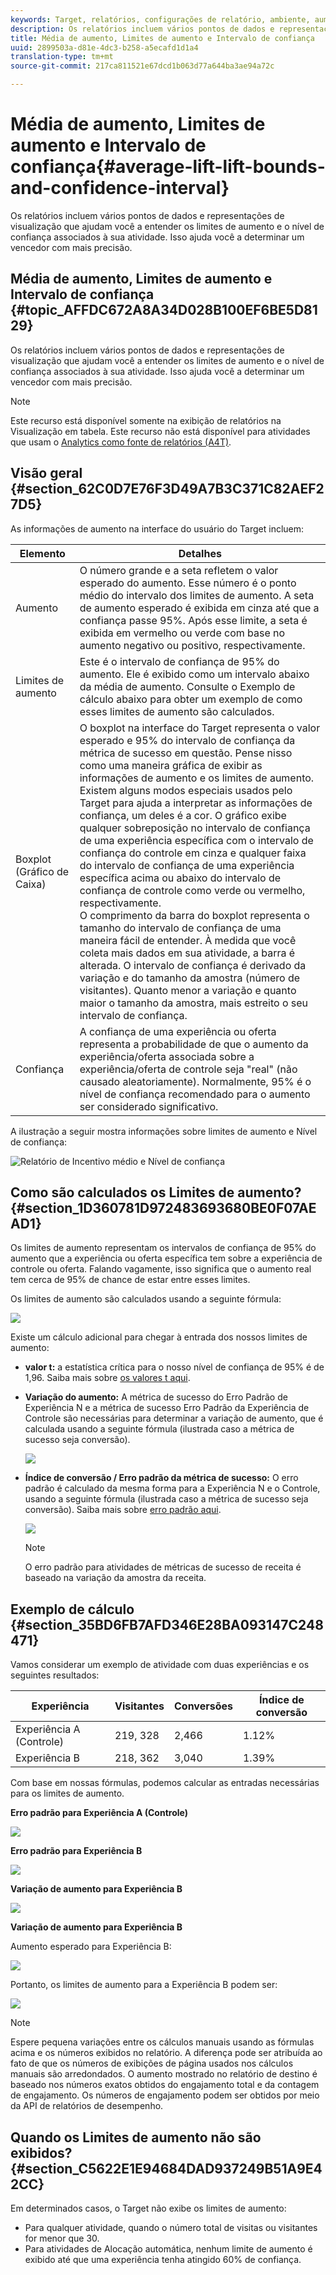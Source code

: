 ```yaml
---
keywords: Target, relatórios, configurações de relatório, ambiente, aumento, limite de incentivo, variação, confiança, controle
description: Os relatórios incluem vários pontos de dados e representações de visualização que ajudam você a entender os limites de aumento e o nível de confiança associados à sua atividade. Isso ajuda você a determinar um vencedor com mais precisão.
title: Média de aumento, Limites de aumento e Intervalo de confiança
uuid: 2899503a-d81e-4dc3-b258-a5ecafd1d1a4
translation-type: tm+mt
source-git-commit: 217ca811521e67dcd1b063d77a644ba3ae94a72c

---
```



# Média de aumento, Limites de aumento e Intervalo de confiança{#average-lift-lift-bounds-and-confidence-interval}

Os relatórios incluem vários pontos de dados e representações de visualização que ajudam você a entender os limites de aumento e o nível de confiança associados à sua atividade. Isso ajuda você a determinar um vencedor com mais precisão.

## Média de aumento, Limites de aumento e Intervalo de confiança {#topic_AFFDC672A8A34D028B100EF6BE5D8129}

Os relatórios incluem vários pontos de dados e representações de visualização que ajudam você a entender os limites de aumento e o nível de confiança associados à sua atividade. Isso ajuda você a determinar um vencedor com mais precisão.

>[!NOTE]
>
>Este recurso está disponível somente na exibição de relatórios na Visualização em tabela. Este recurso não está disponível para atividades que usam o [Analytics como fonte de relatórios (A4T)](../../c-integrating-target-with-mac/a4t/a4t.md#concept_7540C8C04259434AB6EE33B09F47A1DE).

## Visão geral {#section_62C0D7E76F3D49A7B3C371C82AEF27D5}

As informações de aumento na interface do usuário do Target incluem:

| Elemento | Detalhes |
|--- |--- |
| Aumento | O número grande e a seta refletem o valor esperado do aumento. Esse número é o ponto médio do intervalo dos limites de aumento. A seta de aumento esperado é exibida em cinza até que a confiança passe 95%. Após esse limite, a seta é exibida em vermelho ou verde com base no aumento negativo ou positivo, respectivamente. |
| Limites de aumento | Este é o intervalo de confiança de 95% do aumento. Ele é exibido como um intervalo abaixo da média de aumento. Consulte o Exemplo de cálculo abaixo para obter um exemplo de como esses limites de aumento são calculados. |
| Boxplot (Gráfico de Caixa) | O boxplot na interface do Target representa o valor esperado e 95% do intervalo de confiança da métrica de sucesso em questão. Pense nisso como uma maneira gráfica de exibir as informações de aumento e os limites de aumento.<br>Existem alguns modos especiais usados pelo Target para ajuda a interpretar as informações de confiança, um deles é a cor. O gráfico exibe qualquer sobreposição no intervalo de confiança de uma experiência específica com o intervalo de confiança do controle em cinza e qualquer faixa do intervalo de confiança de uma experiência específica acima ou abaixo do intervalo de confiança de controle como verde ou vermelho, respectivamente.<br>O comprimento da barra do boxplot representa o tamanho do intervalo de confiança de uma maneira fácil de entender. À medida que você coleta mais dados em sua atividade, a barra é alterada. O intervalo de confiança é derivado da variação e do tamanho da amostra (número de visitantes). Quanto menor a variação e quanto maior o tamanho da amostra, mais estreito o seu intervalo de confiança. |
| Confiança | A confiança de uma experiência ou oferta representa a probabilidade de que o aumento da experiência/oferta associada sobre a experiência/oferta de controle seja "real" (não causado aleatoriamente). Normalmente, 95% é o nível de confiança recomendado para o aumento ser considerado significativo. |

A ilustração a seguir mostra informações sobre limites de aumento e Nível de confiança:

![Relatório de Incentivo médio e Nível de confiança](/help/c-reports/c-report-settings/assets/lift-screenshot-new.png)

## Como são calculados os Limites de aumento?  {#section_1D360781D972483693680BE0F07AEAD1}

Os limites de aumento representam os intervalos de confiança de 95% do aumento que a experiência ou oferta específica tem sobre a experiência de controle ou oferta. Falando vagamente, isso significa que o aumento real tem cerca de 95% de chance de estar entre esses limites.

Os limites de aumento são calculados usando a seguinte fórmula:

![](assets/lift_diagram.png)

Existe um cálculo adicional para chegar à entrada dos nossos limites de aumento:

* **valor t:** a estatística crítica para o nosso nível de confiança de 95% é de 1,96. Saiba mais sobre [os valores t aqui](https://en.wikipedia.org/wiki/T-statistic).
* **Variação do aumento:** A métrica de sucesso do Erro Padrão de Experiência N e a métrica de sucesso Erro Padrão da Experiência de Controle são necessárias para determinar a variação de aumento, que é calculada usando a seguinte fórmula (ilustrada caso a métrica de sucesso seja conversão).

   ![](assets/lift_variance.png)

* **Índice de conversão / Erro padrão da métrica de sucesso:** O erro padrão é calculado da mesma forma para a Experiência N e o Controle, usando a seguinte fórmula (ilustrada caso a métrica de sucesso seja conversão). Saiba mais sobre [erro padrão aqui](https://en.wikipedia.org/wiki/Standard_error).

   ![](assets/standard_error.png)

   >[!NOTE]
   >
   >O erro padrão para atividades de métricas de sucesso de receita é baseado na variação da amostra da receita.

## Exemplo de cálculo {#section_35BD6FB7AFD346E28BA093147C248471}

Vamos considerar um exemplo de atividade com duas experiências e os seguintes resultados:

| Experiência | Visitantes | Conversões | Índice de conversão |
|--- |--- |--- |--- |
| Experiência A (Controle) | 219, 328 | 2,466 | 1.12% |
| Experiência B | 218, 362 | 3,040 | 1.39% |

Com base em nossas fórmulas, podemos calcular as entradas necessárias para os limites de aumento.

**Erro padrão para Experiência A (Controle)**

![](assets/standard_error_A.png)

**Erro padrão para Experiência B**

![](assets/standard_error_B.png)

**Variação de aumento para Experiência B**

![](assets/lift_variance_B.png)

**Variação de aumento para Experiência B**

Aumento esperado para Experiência B:

![](assets/lift_bounds_B.png)

Portanto, os limites de aumento para a Experiência B podem ser:

![](assets/lift_bounds_B2.png)

>[!NOTE]
>
>Espere pequena variações entre os cálculos manuais usando as fórmulas acima e os números exibidos no relatório. A diferença pode ser atribuída ao fato de que os números de exibições de página usados nos cálculos manuais são arredondados. O aumento mostrado no relatório de destino é baseado nos números exatos obtidos do engajamento total e da contagem de engajamento. Os números de engajamento podem ser obtidos por meio da API de relatórios de desempenho.

## Quando os Limites de aumento não são exibidos? {#section_C5622E1E94684DAD937249B51A9E42CC}

Em determinados casos, o Target não exibe os limites de aumento:

* Para qualquer atividade, quando o número total de visitas ou visitantes for menor que 30.
* Para atividades de Alocação automática, nenhum limite de aumento é exibido até que uma experiência tenha atingido 60% de confiança.

